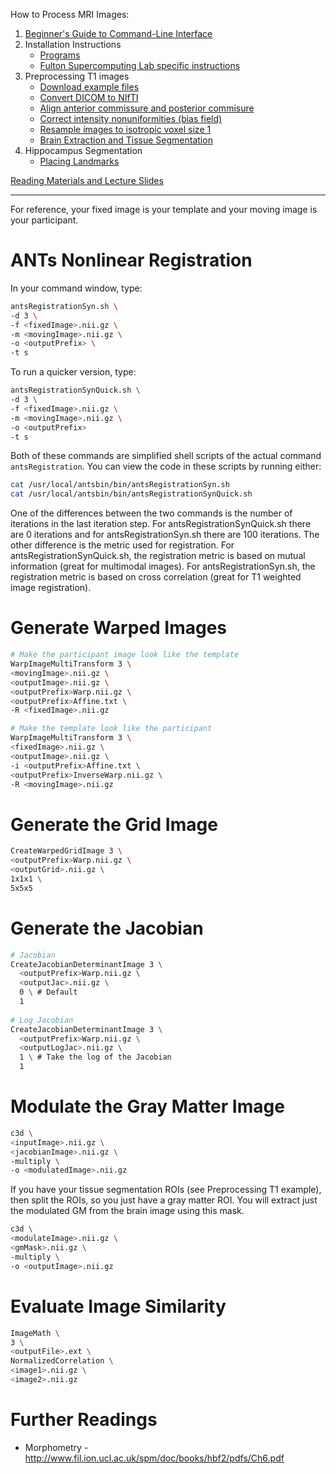 How to Process MRI Images:

1. [Beginner's Guide to Command-Line Interface](begin_primer)
2. Installation Instructions
    * [Programs](Home)
    * [Fulton Supercomputing Lab specific instructions](fsl)
3. Preprocessing T1 images
     * [Download example files](https://bitbucket.org/njhunsaker/preprocessing-t1-example)
     * [Convert DICOM to NIfTI](preprocessing_dcm2nii)
     * [Align anterior commissure and posterior commisure](preprocessing_acpcdetect)
     * [Correct intensity nonuniformities (bias field)](preprocessing_N4BiasFieldCorrection)
     * [Resample images to isotropic voxel size 1](preprocessing_resample)
     * [Brain Extraction and Tissue Segmentation](preprocessing_antscorticalthickness)
4. Hippocampus Segmentation
     * [Placing Landmarks](hpc_landmarks)

[Reading Materials and Lecture Slides](manuals_slides)

---------------------------------------
For reference, your fixed image is your template and your moving image is your participant.

# ANTs Nonlinear Registration

In your command window, type:

```bash
antsRegistrationSyn.sh \
-d 3 \
-f <fixedImage>.nii.gz \
-m <movingImage>.nii.gz \
-o <outputPrefix> \
-t s
```

To run a quicker version, type:
```bash
antsRegistrationSynQuick.sh \
-d 3 \
-f <fixedImage>.nii.gz \
-m <movingImage>.nii.gz \
-o <outputPrefix>
-t s
```

Both of these commands are simplified shell scripts of the actual command `antsRegistration`. You can view the code in these scripts by running either:

```bash
cat /usr/local/antsbin/bin/antsRegistrationSyn.sh
cat /usr/local/antsbin/bin/antsRegistrationSynQuick.sh
```

One of the differences between the two commands is the number of iterations in the last iteration step. For antsRegistrationSynQuick.sh there are 0 iterations and for antsRegistrationSyn.sh there are 100 iterations. The other difference is the metric used for registration. For antsRegistrationSynQuick.sh, the registration metric is based on mutual information (great for multimodal images). For antsRegistrationSyn.sh, the registration metric is based on cross correlation (great for T1 weighted image registration).


# Generate Warped Images

```bash
# Make the participant image look like the template
WarpImageMultiTransform 3 \
<movingImage>.nii.gz \
<outputImage>.nii.gz \
<outputPrefix>Warp.nii.gz \
<outputPrefix>Affine.txt \
-R <fixedImage>.nii.gz

# Make the template look like the participant
WarpImageMultiTransform 3 \
<fixedImage>.nii.gz \
<outputImage>.nii.gz \
-i <outputPrefix>Affine.txt \
<outputPrefix>InverseWarp.nii.gz \
-R <movingImage>.nii.gz
```

# Generate the Grid Image

```bash
CreateWarpedGridImage 3 \
<outputPrefix>Warp.nii.gz \
<outputGrid>.nii.gz \
1x1x1 \ 
5x5x5 
```

# Generate the Jacobian

```bash
# Jacobian
CreateJacobianDeterminantImage 3 \
  <outputPrefix>Warp.nii.gz \
  <outputJac>.nii.gz \
  0 \ # Default
  1
  
# Log Jacobian
CreateJacobianDeterminantImage 3 \
  <outputPrefix>Warp.nii.gz \
  <outputLogJac>.nii.gz \
  1 \ # Take the log of the Jacobian  
  1
```

# Modulate the Gray Matter Image

```bash
c3d \
<inputImage>.nii.gz \
<jacobianImage>.nii.gz \
-multiply \
-o <modulatedImage>.nii.gz
```

If you have your tissue segmentation ROIs (see Preprocessing T1 example), then split the ROIs, so you just have a gray matter ROI. You will extract just the modulated GM from the brain image using this mask.

```bash
c3d \
<modulateImage>.nii.gz \
<gmMask>.nii.gz \
-multiply \
-o <outputImage>.nii.gz
```

# Evaluate Image Similarity

```bash
ImageMath \
3 \
<outputFile>.ext \
NormalizedCorrelation \
<image1>.nii.gz \
<image2>.nii.gz
```

# Further Readings

* Morphometry - http://www.fil.ion.ucl.ac.uk/spm/doc/books/hbf2/pdfs/Ch6.pdf
